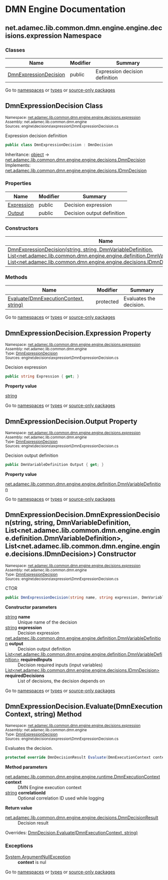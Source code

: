 #  DMN Engine Documentation #
##  <a id="n-net.adamec.lib.common.dmn.engine.engine.decisions.expression__16b1yci" />  net.adamec.lib.common.dmn.engine.engine.decisions.expression Namespace ##
###  Classes ###

 | Name | Modifier | Summary | 
 | ------ | ---------- | --------- | 
 | [DmnExpressionDecision](net.adamec.lib.common.dmn.engine.engine.decisions.expression__16b1yci.md#t-net.adamec.lib.common.dmn.engine.engine.decisions.expression.dmnexpressiondecision__wqzfc9) | public | Expression decision definition | 

 


Go to [namespaces](net.adamec.lib.common.dmn.engine.md#namespace-list) or [types](net.adamec.lib.common.dmn.engine.md#type-list) or [source-only packages](net.adamec.lib.common.dmn.engine.md#package-list)


 


##  <a id="t-net.adamec.lib.common.dmn.engine.engine.decisions.expression.dmnexpressiondecision__wqzfc9" />  DmnExpressionDecision Class ##
<small>Namespace: [net.adamec.lib.common.dmn.engine.engine.decisions.expression](net.adamec.lib.common.dmn.engine.engine.decisions.expression__16b1yci.md#n-net.adamec.lib.common.dmn.engine.engine.decisions.expression__16b1yci)           
Assembly: net.adamec.lib.common.dmn.engine           
Sources: engine\decisions\expression\DmnExpressionDecision.cs</small>


Expression decision definition



```csharp
public class DmnExpressionDecision : DmnDecision
```

Inheritance: <a href="https://docs.microsoft.com/en-us/dotnet/api/system.object" target="_blank" >object</a> -&gt; [net.adamec.lib.common.dmn.engine.engine.decisions.DmnDecision](net.adamec.lib.common.dmn.engine.engine.decisions__15bua3q.md#t-net.adamec.lib.common.dmn.engine.engine.decisions.dmndecision__1dk0ggj)           
Implements: [net.adamec.lib.common.dmn.engine.engine.decisions.IDmnDecision](net.adamec.lib.common.dmn.engine.engine.decisions__15bua3q.md#t-net.adamec.lib.common.dmn.engine.engine.decisions.idmndecision__13vf8a6)


###  Properties ###

 | Name | Modifier | Summary | 
 | ------ | ---------- | --------- | 
 | [Expression](net.adamec.lib.common.dmn.engine.engine.decisions.expression__16b1yci.md#p-net.adamec.lib.common.dmn.engine.engine.decisions.expression.dmnexpressiondecision.expression__1s712kp) | public | Decision expression | 
 | [Output](net.adamec.lib.common.dmn.engine.engine.decisions.expression__16b1yci.md#p-net.adamec.lib.common.dmn.engine.engine.decisions.expression.dmnexpressiondecision.output__pl5v14) | public | Decision output definition | 

 


###  Constructors ###

 | Name | Modifier | Summary | 
 | ------ | ---------- | --------- | 
 | [DmnExpressionDecision(string, string, DmnVariableDefinition, List&lt;net.adamec.lib.common.dmn.engine.engine.definition.DmnVariableDefinition&gt;, List&lt;net.adamec.lib.common.dmn.engine.engine.decisions.IDmnDecision&gt;)](net.adamec.lib.common.dmn.engine.engine.decisions.expression__16b1yci.md#m-net.adamec.lib.common.dmn.engine.engine.decisions.expression.dmnexpressiondecision.-ctor_system.string-system.string-net.adamec.lib.common.dmn.engine.engine.definition.dmnvariabledefinition-system.collections.generic.list_net.adamec.lib.common.dmn.engine.engine.definition.dmnvariabledefinition_-system.collections.generic.list_net.adamec.lib.common.dmn.engine.engine.decisions.idmndecision____1d6ubok) | public | CTOR | 

 


###  Methods ###

 | Name | Modifier | Summary | 
 | ------ | ---------- | --------- | 
 | [Evaluate(DmnExecutionContext, string)](net.adamec.lib.common.dmn.engine.engine.decisions.expression__16b1yci.md#m-net.adamec.lib.common.dmn.engine.engine.decisions.expression.dmnexpressiondecision.evaluate_net.adamec.lib.common.dmn.engine.engine.runtime.dmnexecutioncontext-system.string___3j62yx) | protected | Evaluates the decision. | 

 


Go to [namespaces](net.adamec.lib.common.dmn.engine.md#namespace-list) or [types](net.adamec.lib.common.dmn.engine.md#type-list) or [source-only packages](net.adamec.lib.common.dmn.engine.md#package-list)


 


##  <a id="p-net.adamec.lib.common.dmn.engine.engine.decisions.expression.dmnexpressiondecision.expression__1s712kp" />  DmnExpressionDecision.Expression Property ##
<small>Namespace: [net.adamec.lib.common.dmn.engine.engine.decisions.expression](net.adamec.lib.common.dmn.engine.engine.decisions.expression__16b1yci.md#n-net.adamec.lib.common.dmn.engine.engine.decisions.expression__16b1yci)           
Assembly: net.adamec.lib.common.dmn.engine           
Type: [DmnExpressionDecision](net.adamec.lib.common.dmn.engine.engine.decisions.expression__16b1yci.md#t-net.adamec.lib.common.dmn.engine.engine.decisions.expression.dmnexpressiondecision__wqzfc9)           
Sources: engine\decisions\expression\DmnExpressionDecision.cs</small>


Decision expression



```csharp
public string Expression { get; }
```

<strong>Property value</strong><dl><dt><a href="https://docs.microsoft.com/en-us/dotnet/api/system.string" target="_blank" >string</a></dt><dd></dd></dl>


Go to [namespaces](net.adamec.lib.common.dmn.engine.md#namespace-list) or [types](net.adamec.lib.common.dmn.engine.md#type-list) or [source-only packages](net.adamec.lib.common.dmn.engine.md#package-list)


 


##  <a id="p-net.adamec.lib.common.dmn.engine.engine.decisions.expression.dmnexpressiondecision.output__pl5v14" />  DmnExpressionDecision.Output Property ##
<small>Namespace: [net.adamec.lib.common.dmn.engine.engine.decisions.expression](net.adamec.lib.common.dmn.engine.engine.decisions.expression__16b1yci.md#n-net.adamec.lib.common.dmn.engine.engine.decisions.expression__16b1yci)           
Assembly: net.adamec.lib.common.dmn.engine           
Type: [DmnExpressionDecision](net.adamec.lib.common.dmn.engine.engine.decisions.expression__16b1yci.md#t-net.adamec.lib.common.dmn.engine.engine.decisions.expression.dmnexpressiondecision__wqzfc9)           
Sources: engine\decisions\expression\DmnExpressionDecision.cs</small>


Decision output definition



```csharp
public DmnVariableDefinition Output { get; }
```

<strong>Property value</strong><dl><dt>[net.adamec.lib.common.dmn.engine.engine.definition.DmnVariableDefinition](net.adamec.lib.common.dmn.engine.engine.definition__199kcn6.md#t-net.adamec.lib.common.dmn.engine.engine.definition.dmnvariabledefinition__1spm88)</dt><dd></dd></dl>


Go to [namespaces](net.adamec.lib.common.dmn.engine.md#namespace-list) or [types](net.adamec.lib.common.dmn.engine.md#type-list) or [source-only packages](net.adamec.lib.common.dmn.engine.md#package-list)


 


##  <a id="m-net.adamec.lib.common.dmn.engine.engine.decisions.expression.dmnexpressiondecision.-ctor_system.string-system.string-net.adamec.lib.common.dmn.engine.engine.definition.dmnvariabledefinition-system.collections.generic.list_net.adamec.lib.common.dmn.engine.engine.definition.dmnvariabledefinition_-system.collections.generic.list_net.adamec.lib.common.dmn.engine.engine.decisions.idmndecision____1d6ubok" />  DmnExpressionDecision.DmnExpressionDecision(string, string, DmnVariableDefinition, List&lt;net.adamec.lib.common.dmn.engine.engine.definition.DmnVariableDefinition&gt;, List&lt;net.adamec.lib.common.dmn.engine.engine.decisions.IDmnDecision&gt;) Constructor ##
<small>Namespace: [net.adamec.lib.common.dmn.engine.engine.decisions.expression](net.adamec.lib.common.dmn.engine.engine.decisions.expression__16b1yci.md#n-net.adamec.lib.common.dmn.engine.engine.decisions.expression__16b1yci)           
Assembly: net.adamec.lib.common.dmn.engine           
Type: [DmnExpressionDecision](net.adamec.lib.common.dmn.engine.engine.decisions.expression__16b1yci.md#t-net.adamec.lib.common.dmn.engine.engine.decisions.expression.dmnexpressiondecision__wqzfc9)           
Sources: engine\decisions\expression\DmnExpressionDecision.cs</small>


CTOR



```csharp
public DmnExpressionDecision(string name, string expression, DmnVariableDefinition output, List<net.adamec.lib.common.dmn.engine.engine.definition.DmnVariableDefinition> requiredInputs, List<net.adamec.lib.common.dmn.engine.engine.decisions.IDmnDecision> requiredDecisions)
```

<strong>Constructor parameters</strong><dl><dt><a href="https://docs.microsoft.com/en-us/dotnet/api/system.string" target="_blank" >string</a> <strong>name</strong></dt><dd>Unique name of the decision</dd><dt><a href="https://docs.microsoft.com/en-us/dotnet/api/system.string" target="_blank" >string</a> <strong>expression</strong></dt><dd>Decision expression</dd><dt>[net.adamec.lib.common.dmn.engine.engine.definition.DmnVariableDefinition](net.adamec.lib.common.dmn.engine.engine.definition__199kcn6.md#t-net.adamec.lib.common.dmn.engine.engine.definition.dmnvariabledefinition__1spm88) <strong>output</strong></dt><dd>Decision output definition</dd><dt><a href="https://docs.microsoft.com/en-us/dotnet/api/system.collections.generic.list-1" target="_blank" >List&lt;net.adamec.lib.common.dmn.engine.engine.definition.DmnVariableDefinition&gt;</a> <strong>requiredInputs</strong></dt><dd>Decision required inputs (input variables)</dd><dt><a href="https://docs.microsoft.com/en-us/dotnet/api/system.collections.generic.list-1" target="_blank" >List&lt;net.adamec.lib.common.dmn.engine.engine.decisions.IDmnDecision&gt;</a> <strong>requiredDecisions</strong></dt><dd>List of decisions, the decision depends on</dd></dl>
Go to [namespaces](net.adamec.lib.common.dmn.engine.md#namespace-list) or [types](net.adamec.lib.common.dmn.engine.md#type-list) or [source-only packages](net.adamec.lib.common.dmn.engine.md#package-list)


 


##  <a id="m-net.adamec.lib.common.dmn.engine.engine.decisions.expression.dmnexpressiondecision.evaluate_net.adamec.lib.common.dmn.engine.engine.runtime.dmnexecutioncontext-system.string___3j62yx" />  DmnExpressionDecision.Evaluate(DmnExecutionContext, string) Method ##
<small>Namespace: [net.adamec.lib.common.dmn.engine.engine.decisions.expression](net.adamec.lib.common.dmn.engine.engine.decisions.expression__16b1yci.md#n-net.adamec.lib.common.dmn.engine.engine.decisions.expression__16b1yci)           
Assembly: net.adamec.lib.common.dmn.engine           
Type: [DmnExpressionDecision](net.adamec.lib.common.dmn.engine.engine.decisions.expression__16b1yci.md#t-net.adamec.lib.common.dmn.engine.engine.decisions.expression.dmnexpressiondecision__wqzfc9)           
Sources: engine\decisions\expression\DmnExpressionDecision.cs</small>


Evaluates the decision.



```csharp
protected override DmnDecisionResult Evaluate(DmnExecutionContext context, string correlationId = null)
```

<strong>Method parameters</strong><dl><dt>[net.adamec.lib.common.dmn.engine.engine.runtime.DmnExecutionContext](net.adamec.lib.common.dmn.engine.engine.runtime__1b6yzkr.md#t-net.adamec.lib.common.dmn.engine.engine.runtime.dmnexecutioncontext__10tpicx) <strong>context</strong></dt><dd>DMN Engine execution context</dd><dt><a href="https://docs.microsoft.com/en-us/dotnet/api/system.string" target="_blank" >string</a> <strong>correlationId</strong></dt><dd>Optional correlation ID used while logging</dd></dl>
<strong>Return value</strong><dl><dt>[net.adamec.lib.common.dmn.engine.engine.decisions.DmnDecisionResult](net.adamec.lib.common.dmn.engine.engine.decisions__15bua3q.md#t-net.adamec.lib.common.dmn.engine.engine.decisions.dmndecisionresult__rhbcm)</dt><dd>Decision result</dd></dl>Overrides: [DmnDecision.Evaluate(DmnExecutionContext, string)](net.adamec.lib.common.dmn.engine.engine.decisions__15bua3q.md#m-net.adamec.lib.common.dmn.engine.engine.decisions.dmndecision.evaluate_net.adamec.lib.common.dmn.engine.engine.runtime.dmnexecutioncontext-system.string___svwyjn)


###  Exceptions ###
<dl><dt><a href="https://docs.microsoft.com/en-us/dotnet/api/system.argumentnullexception" target="_blank" >System.ArgumentNullException</a></dt><dd><strong>context</strong> is nul</dd></dl>


Go to [namespaces](net.adamec.lib.common.dmn.engine.md#namespace-list) or [types](net.adamec.lib.common.dmn.engine.md#type-list) or [source-only packages](net.adamec.lib.common.dmn.engine.md#package-list)


 



